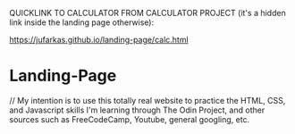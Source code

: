 QUICKLINK TO CALCULATOR FROM CALCULATOR PROJECT (it's a hidden link inside the landing page otherwise):

https://jufarkas.github.io/landing-page/calc.html




# Landing-Page


// My intention is to use this totally real website to practice the HTML, CSS, and Javascript skills I'm learning through The Odin Project, and other sources such as FreeCodeCamp, Youtube, general googling, etc.
